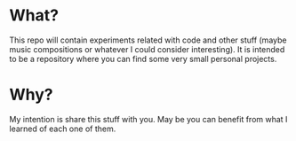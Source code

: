 # What?

This repo will contain experiments related with code and other stuff (maybe music compositions or whatever I could consider interesting).
It is intended to be a repository where you can find some very small personal projects.

# Why?
My intention is share this stuff with you.  May be you can benefit from what I learned of each one of them.
